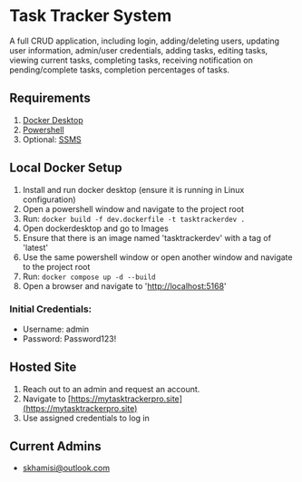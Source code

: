 # Task Tracker System

A full CRUD application, including login, adding/deleting users, updating user information, admin/user credentials, adding tasks, editing tasks, viewing current tasks, completing tasks, receiving notification on pending/complete tasks, completion percentages of tasks. 

## Requirements
1. [Docker Desktop](https://docs.docker.com/desktop/setup/install/windows-install/)
1. [Powershell](https://learn.microsoft.com/en-us/powershell/scripting/install/installing-powershell-on-windows?view=powershell-7.4)
1. Optional: [SSMS](https://learn.microsoft.com/en-us/sql/ssms/download-sql-server-management-studio-ssms?view=sql-server-ver16)

## Local Docker Setup
1. Install and run docker desktop (ensure it is running in Linux configuration)
1. Open a powershell window and navigate to the project root
1. Run: `docker build -f dev.dockerfile -t tasktrackerdev .`
1. Open dockerdesktop and go to Images
1. Ensure that there is an image named 'tasktrackerdev' with a tag of 'latest'
1. Use the same powershell window or open another window and navigate to the project root
1. Run: `docker compose up -d --build`
1. Open a browser and navigate to '[http://localhost:5168](http://localhost:5168/)'

### Initial Credentials:
- Username: admin
- Password: Password123!

## Hosted Site
1. Reach out to an admin and request an account. 
1. Navigate to [https://mytasktrackerpro.site](https://mytasktrackerpro.site)
1. Use assigned credentials to log in

## Current Admins
- skhamisi@outlook.com
